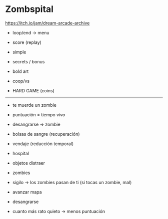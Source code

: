 # Zombspital

https://itch.io/jam/dream-arcade-archive

- loop/end -> menu
- score (replay)
- simple

- secrets / bonus
- bold art
- coop/vs
- HARD GAME (coins)

---

- te muerde un zombie
- puntuación = tiempo vivo
- desangrarse => zombie
- bolsas de sangre (recuperación)
- vendaje (reducción temporal)
- hospital
- objetos distraer
- zombies
- sigilo -> los zombies pasan de ti (si tocas un zombie, mal)

- avanzar mapa
- desangrarse
- cuanto más rato quieto -> menos puntuación
